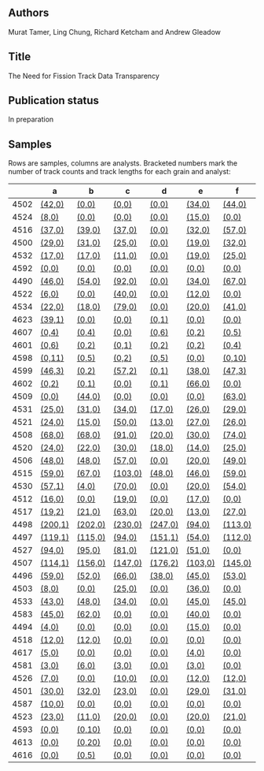 ## Authors

Murat Tamer, Ling Chung, Richard Ketcham and Andrew Gleadow

## Title 

The Need for Fission Track Data Transparency

## Publication status

In preparation

## Samples

Rows are samples, columns are analysts. Bracketed numbers mark the number of track counts and track lengths for each grain and analyst:

|  |  a | b | c | d | e | f | g | h | i | j | k | l | m | n |
|-----------------|----|---|---|---|---|---|---|---|---|---|---|---|---|---|
4502 | [(42,0)](https://isoplotr.es.ucl.ac.uk/geochron@home/ftc/grain/4502/analyst/a/) | [(0,0)](https://isoplotr.es.ucl.ac.uk/geochron@home/ftc/grain/4502/analyst/b/) | [(0,0)](https://isoplotr.es.ucl.ac.uk/geochron@home/ftc/grain/4502/analyst/c/) | [(0,0)](https://isoplotr.es.ucl.ac.uk/geochron@home/ftc/grain/4502/analyst/d/) | [(34,0)](https://isoplotr.es.ucl.ac.uk/geochron@home/ftc/grain/4502/analyst/e/) | [(44,0)](https://isoplotr.es.ucl.ac.uk/geochron@home/ftc/grain/4502/analyst/f/) | [(0,0)](https://isoplotr.es.ucl.ac.uk/geochron@home/ftc/grain/4502/analyst/g/) | [(0,0)](https://isoplotr.es.ucl.ac.uk/geochron@home/ftc/grain/4502/analyst/h/) | [(56,0)](https://isoplotr.es.ucl.ac.uk/geochron@home/ftc/grain/4502/analyst/i/) | [(0,0)](https://isoplotr.es.ucl.ac.uk/geochron@home/ftc/grain/4502/analyst/j/) | [(54,0)](https://isoplotr.es.ucl.ac.uk/geochron@home/ftc/grain/4502/analyst/k/) | [(0,0)](https://isoplotr.es.ucl.ac.uk/geochron@home/ftc/grain/4502/analyst/l/) | [(111,0)](https://isoplotr.es.ucl.ac.uk/geochron@home/ftc/grain/4502/analyst/m/) | [(42,0)](https://isoplotr.es.ucl.ac.uk/geochron@home/ftc/grain/4502/analyst/n/) | 
4524 | [(8,0)](https://isoplotr.es.ucl.ac.uk/geochron@home/ftc/grain/4524/analyst/a/) | [(0,0)](https://isoplotr.es.ucl.ac.uk/geochron@home/ftc/grain/4524/analyst/b/) | [(0,0)](https://isoplotr.es.ucl.ac.uk/geochron@home/ftc/grain/4524/analyst/c/) | [(0,0)](https://isoplotr.es.ucl.ac.uk/geochron@home/ftc/grain/4524/analyst/d/) | [(15,0)](https://isoplotr.es.ucl.ac.uk/geochron@home/ftc/grain/4524/analyst/e/) | [(0,0)](https://isoplotr.es.ucl.ac.uk/geochron@home/ftc/grain/4524/analyst/f/) | [(0,0)](https://isoplotr.es.ucl.ac.uk/geochron@home/ftc/grain/4524/analyst/g/) | [(0,0)](https://isoplotr.es.ucl.ac.uk/geochron@home/ftc/grain/4524/analyst/h/) | [(13,0)](https://isoplotr.es.ucl.ac.uk/geochron@home/ftc/grain/4524/analyst/i/) | [(8,0)](https://isoplotr.es.ucl.ac.uk/geochron@home/ftc/grain/4524/analyst/j/) | [(2,0)](https://isoplotr.es.ucl.ac.uk/geochron@home/ftc/grain/4524/analyst/k/) | [(0,0)](https://isoplotr.es.ucl.ac.uk/geochron@home/ftc/grain/4524/analyst/l/) | [(0,0)](https://isoplotr.es.ucl.ac.uk/geochron@home/ftc/grain/4524/analyst/m/) | [(3,0)](https://isoplotr.es.ucl.ac.uk/geochron@home/ftc/grain/4524/analyst/n/) | 
4516 | [(37,0)](https://isoplotr.es.ucl.ac.uk/geochron@home/ftc/grain/4516/analyst/a/) | [(39,0)](https://isoplotr.es.ucl.ac.uk/geochron@home/ftc/grain/4516/analyst/b/) | [(37,0)](https://isoplotr.es.ucl.ac.uk/geochron@home/ftc/grain/4516/analyst/c/) | [(0,0)](https://isoplotr.es.ucl.ac.uk/geochron@home/ftc/grain/4516/analyst/d/) | [(32,0)](https://isoplotr.es.ucl.ac.uk/geochron@home/ftc/grain/4516/analyst/e/) | [(57,0)](https://isoplotr.es.ucl.ac.uk/geochron@home/ftc/grain/4516/analyst/f/) | [(82,0)](https://isoplotr.es.ucl.ac.uk/geochron@home/ftc/grain/4516/analyst/g/) | [(78,0)](https://isoplotr.es.ucl.ac.uk/geochron@home/ftc/grain/4516/analyst/h/) | [(52,0)](https://isoplotr.es.ucl.ac.uk/geochron@home/ftc/grain/4516/analyst/i/) | [(24,0)](https://isoplotr.es.ucl.ac.uk/geochron@home/ftc/grain/4516/analyst/j/) | [(55,0)](https://isoplotr.es.ucl.ac.uk/geochron@home/ftc/grain/4516/analyst/k/) | [(64,0)](https://isoplotr.es.ucl.ac.uk/geochron@home/ftc/grain/4516/analyst/l/) | [(29,0)](https://isoplotr.es.ucl.ac.uk/geochron@home/ftc/grain/4516/analyst/m/) | [(54,0)](https://isoplotr.es.ucl.ac.uk/geochron@home/ftc/grain/4516/analyst/n/) | 
4500 | [(29,0)](https://isoplotr.es.ucl.ac.uk/geochron@home/ftc/grain/4500/analyst/a/) | [(31,0)](https://isoplotr.es.ucl.ac.uk/geochron@home/ftc/grain/4500/analyst/b/) | [(25,0)](https://isoplotr.es.ucl.ac.uk/geochron@home/ftc/grain/4500/analyst/c/) | [(0,0)](https://isoplotr.es.ucl.ac.uk/geochron@home/ftc/grain/4500/analyst/d/) | [(19,0)](https://isoplotr.es.ucl.ac.uk/geochron@home/ftc/grain/4500/analyst/e/) | [(32,0)](https://isoplotr.es.ucl.ac.uk/geochron@home/ftc/grain/4500/analyst/f/) | [(65,0)](https://isoplotr.es.ucl.ac.uk/geochron@home/ftc/grain/4500/analyst/g/) | [(20,0)](https://isoplotr.es.ucl.ac.uk/geochron@home/ftc/grain/4500/analyst/h/) | [(35,0)](https://isoplotr.es.ucl.ac.uk/geochron@home/ftc/grain/4500/analyst/i/) | [(19,0)](https://isoplotr.es.ucl.ac.uk/geochron@home/ftc/grain/4500/analyst/j/) | [(44,0)](https://isoplotr.es.ucl.ac.uk/geochron@home/ftc/grain/4500/analyst/k/) | [(37,0)](https://isoplotr.es.ucl.ac.uk/geochron@home/ftc/grain/4500/analyst/l/) | [(61,0)](https://isoplotr.es.ucl.ac.uk/geochron@home/ftc/grain/4500/analyst/m/) | [(34,0)](https://isoplotr.es.ucl.ac.uk/geochron@home/ftc/grain/4500/analyst/n/) | 
4532 | [(17,0)](https://isoplotr.es.ucl.ac.uk/geochron@home/ftc/grain/4532/analyst/a/) | [(17,0)](https://isoplotr.es.ucl.ac.uk/geochron@home/ftc/grain/4532/analyst/b/) | [(11,0)](https://isoplotr.es.ucl.ac.uk/geochron@home/ftc/grain/4532/analyst/c/) | [(0,0)](https://isoplotr.es.ucl.ac.uk/geochron@home/ftc/grain/4532/analyst/d/) | [(19,0)](https://isoplotr.es.ucl.ac.uk/geochron@home/ftc/grain/4532/analyst/e/) | [(25,0)](https://isoplotr.es.ucl.ac.uk/geochron@home/ftc/grain/4532/analyst/f/) | [(74,0)](https://isoplotr.es.ucl.ac.uk/geochron@home/ftc/grain/4532/analyst/g/) | [(71,0)](https://isoplotr.es.ucl.ac.uk/geochron@home/ftc/grain/4532/analyst/h/) | [(23,0)](https://isoplotr.es.ucl.ac.uk/geochron@home/ftc/grain/4532/analyst/i/) | [(18,0)](https://isoplotr.es.ucl.ac.uk/geochron@home/ftc/grain/4532/analyst/j/) | [(15,0)](https://isoplotr.es.ucl.ac.uk/geochron@home/ftc/grain/4532/analyst/k/) | [(21,0)](https://isoplotr.es.ucl.ac.uk/geochron@home/ftc/grain/4532/analyst/l/) | [(0,0)](https://isoplotr.es.ucl.ac.uk/geochron@home/ftc/grain/4532/analyst/m/) | [(26,0)](https://isoplotr.es.ucl.ac.uk/geochron@home/ftc/grain/4532/analyst/n/) | 
4592 | [(0,0)](https://isoplotr.es.ucl.ac.uk/geochron@home/ftc/grain/4592/analyst/a/) | [(0,0)](https://isoplotr.es.ucl.ac.uk/geochron@home/ftc/grain/4592/analyst/b/) | [(0,0)](https://isoplotr.es.ucl.ac.uk/geochron@home/ftc/grain/4592/analyst/c/) | [(0,0)](https://isoplotr.es.ucl.ac.uk/geochron@home/ftc/grain/4592/analyst/d/) | [(0,0)](https://isoplotr.es.ucl.ac.uk/geochron@home/ftc/grain/4592/analyst/e/) | [(0,0)](https://isoplotr.es.ucl.ac.uk/geochron@home/ftc/grain/4592/analyst/f/) | [(0,0)](https://isoplotr.es.ucl.ac.uk/geochron@home/ftc/grain/4592/analyst/g/) | [(0,0)](https://isoplotr.es.ucl.ac.uk/geochron@home/ftc/grain/4592/analyst/h/) | [(38,0)](https://isoplotr.es.ucl.ac.uk/geochron@home/ftc/grain/4592/analyst/i/) | [(0,0)](https://isoplotr.es.ucl.ac.uk/geochron@home/ftc/grain/4592/analyst/j/) | [(63,0)](https://isoplotr.es.ucl.ac.uk/geochron@home/ftc/grain/4592/analyst/k/) | [(0,0)](https://isoplotr.es.ucl.ac.uk/geochron@home/ftc/grain/4592/analyst/l/) | [(0,0)](https://isoplotr.es.ucl.ac.uk/geochron@home/ftc/grain/4592/analyst/m/) | [(0,0)](https://isoplotr.es.ucl.ac.uk/geochron@home/ftc/grain/4592/analyst/n/) | 
4490 | [(46,0)](https://isoplotr.es.ucl.ac.uk/geochron@home/ftc/grain/4490/analyst/a/) | [(54,0)](https://isoplotr.es.ucl.ac.uk/geochron@home/ftc/grain/4490/analyst/b/) | [(92,0)](https://isoplotr.es.ucl.ac.uk/geochron@home/ftc/grain/4490/analyst/c/) | [(0,0)](https://isoplotr.es.ucl.ac.uk/geochron@home/ftc/grain/4490/analyst/d/) | [(34,0)](https://isoplotr.es.ucl.ac.uk/geochron@home/ftc/grain/4490/analyst/e/) | [(67,0)](https://isoplotr.es.ucl.ac.uk/geochron@home/ftc/grain/4490/analyst/f/) | [(96,0)](https://isoplotr.es.ucl.ac.uk/geochron@home/ftc/grain/4490/analyst/g/) | [(80,0)](https://isoplotr.es.ucl.ac.uk/geochron@home/ftc/grain/4490/analyst/h/) | [(69,0)](https://isoplotr.es.ucl.ac.uk/geochron@home/ftc/grain/4490/analyst/i/) | [(32,0)](https://isoplotr.es.ucl.ac.uk/geochron@home/ftc/grain/4490/analyst/j/) | [(72,0)](https://isoplotr.es.ucl.ac.uk/geochron@home/ftc/grain/4490/analyst/k/) | [(20,0)](https://isoplotr.es.ucl.ac.uk/geochron@home/ftc/grain/4490/analyst/l/) | [(97,0)](https://isoplotr.es.ucl.ac.uk/geochron@home/ftc/grain/4490/analyst/m/) | [(60,0)](https://isoplotr.es.ucl.ac.uk/geochron@home/ftc/grain/4490/analyst/n/) | 
4522 | [(6,0)](https://isoplotr.es.ucl.ac.uk/geochron@home/ftc/grain/4522/analyst/a/) | [(0,0)](https://isoplotr.es.ucl.ac.uk/geochron@home/ftc/grain/4522/analyst/b/) | [(40,0)](https://isoplotr.es.ucl.ac.uk/geochron@home/ftc/grain/4522/analyst/c/) | [(0,0)](https://isoplotr.es.ucl.ac.uk/geochron@home/ftc/grain/4522/analyst/d/) | [(12,0)](https://isoplotr.es.ucl.ac.uk/geochron@home/ftc/grain/4522/analyst/e/) | [(0,0)](https://isoplotr.es.ucl.ac.uk/geochron@home/ftc/grain/4522/analyst/f/) | [(0,0)](https://isoplotr.es.ucl.ac.uk/geochron@home/ftc/grain/4522/analyst/g/) | [(0,0)](https://isoplotr.es.ucl.ac.uk/geochron@home/ftc/grain/4522/analyst/h/) | [(19,0)](https://isoplotr.es.ucl.ac.uk/geochron@home/ftc/grain/4522/analyst/i/) | [(0,0)](https://isoplotr.es.ucl.ac.uk/geochron@home/ftc/grain/4522/analyst/j/) | [(6,0)](https://isoplotr.es.ucl.ac.uk/geochron@home/ftc/grain/4522/analyst/k/) | [(16,0)](https://isoplotr.es.ucl.ac.uk/geochron@home/ftc/grain/4522/analyst/l/) | [(0,0)](https://isoplotr.es.ucl.ac.uk/geochron@home/ftc/grain/4522/analyst/m/) | [(16,0)](https://isoplotr.es.ucl.ac.uk/geochron@home/ftc/grain/4522/analyst/n/) | 
4534 | [(22,0)](https://isoplotr.es.ucl.ac.uk/geochron@home/ftc/grain/4534/analyst/a/) | [(18,0)](https://isoplotr.es.ucl.ac.uk/geochron@home/ftc/grain/4534/analyst/b/) | [(79,0)](https://isoplotr.es.ucl.ac.uk/geochron@home/ftc/grain/4534/analyst/c/) | [(0,0)](https://isoplotr.es.ucl.ac.uk/geochron@home/ftc/grain/4534/analyst/d/) | [(20,0)](https://isoplotr.es.ucl.ac.uk/geochron@home/ftc/grain/4534/analyst/e/) | [(41,0)](https://isoplotr.es.ucl.ac.uk/geochron@home/ftc/grain/4534/analyst/f/) | [(101,0)](https://isoplotr.es.ucl.ac.uk/geochron@home/ftc/grain/4534/analyst/g/) | [(57,0)](https://isoplotr.es.ucl.ac.uk/geochron@home/ftc/grain/4534/analyst/h/) | [(43,0)](https://isoplotr.es.ucl.ac.uk/geochron@home/ftc/grain/4534/analyst/i/) | [(26,0)](https://isoplotr.es.ucl.ac.uk/geochron@home/ftc/grain/4534/analyst/j/) | [(42,0)](https://isoplotr.es.ucl.ac.uk/geochron@home/ftc/grain/4534/analyst/k/) | [(41,0)](https://isoplotr.es.ucl.ac.uk/geochron@home/ftc/grain/4534/analyst/l/) | [(175,0)](https://isoplotr.es.ucl.ac.uk/geochron@home/ftc/grain/4534/analyst/m/) | [(34,0)](https://isoplotr.es.ucl.ac.uk/geochron@home/ftc/grain/4534/analyst/n/) | 
4623 | [(39,1)](https://isoplotr.es.ucl.ac.uk/geochron@home/ftc/grain/4623/analyst/a/) | [(0,0)](https://isoplotr.es.ucl.ac.uk/geochron@home/ftc/grain/4623/analyst/b/) | [(0,0)](https://isoplotr.es.ucl.ac.uk/geochron@home/ftc/grain/4623/analyst/c/) | [(0,1)](https://isoplotr.es.ucl.ac.uk/geochron@home/ftc/grain/4623/analyst/d/) | [(0,0)](https://isoplotr.es.ucl.ac.uk/geochron@home/ftc/grain/4623/analyst/e/) | [(0,0)](https://isoplotr.es.ucl.ac.uk/geochron@home/ftc/grain/4623/analyst/f/) | [(0,0)](https://isoplotr.es.ucl.ac.uk/geochron@home/ftc/grain/4623/analyst/g/) | [(0,0)](https://isoplotr.es.ucl.ac.uk/geochron@home/ftc/grain/4623/analyst/h/) | [(51,0)](https://isoplotr.es.ucl.ac.uk/geochron@home/ftc/grain/4623/analyst/i/) | [(0,0)](https://isoplotr.es.ucl.ac.uk/geochron@home/ftc/grain/4623/analyst/j/) | [(37,0)](https://isoplotr.es.ucl.ac.uk/geochron@home/ftc/grain/4623/analyst/k/) | [(0,0)](https://isoplotr.es.ucl.ac.uk/geochron@home/ftc/grain/4623/analyst/l/) | [(0,0)](https://isoplotr.es.ucl.ac.uk/geochron@home/ftc/grain/4623/analyst/m/) | [(0,0)](https://isoplotr.es.ucl.ac.uk/geochron@home/ftc/grain/4623/analyst/n/) | 
4607 | [(0,4)](https://isoplotr.es.ucl.ac.uk/geochron@home/ftc/grain/4607/analyst/a/) | [(0,4)](https://isoplotr.es.ucl.ac.uk/geochron@home/ftc/grain/4607/analyst/b/) | [(0,0)](https://isoplotr.es.ucl.ac.uk/geochron@home/ftc/grain/4607/analyst/c/) | [(0,6)](https://isoplotr.es.ucl.ac.uk/geochron@home/ftc/grain/4607/analyst/d/) | [(0,2)](https://isoplotr.es.ucl.ac.uk/geochron@home/ftc/grain/4607/analyst/e/) | [(0,5)](https://isoplotr.es.ucl.ac.uk/geochron@home/ftc/grain/4607/analyst/f/) | [(126,5)](https://isoplotr.es.ucl.ac.uk/geochron@home/ftc/grain/4607/analyst/g/) | [(486,7)](https://isoplotr.es.ucl.ac.uk/geochron@home/ftc/grain/4607/analyst/h/) | [(0,6)](https://isoplotr.es.ucl.ac.uk/geochron@home/ftc/grain/4607/analyst/i/) | [(0,3)](https://isoplotr.es.ucl.ac.uk/geochron@home/ftc/grain/4607/analyst/j/) | [(0,23)](https://isoplotr.es.ucl.ac.uk/geochron@home/ftc/grain/4607/analyst/k/) | [(0,4)](https://isoplotr.es.ucl.ac.uk/geochron@home/ftc/grain/4607/analyst/l/) | [(0,1)](https://isoplotr.es.ucl.ac.uk/geochron@home/ftc/grain/4607/analyst/m/) | [(0,10)](https://isoplotr.es.ucl.ac.uk/geochron@home/ftc/grain/4607/analyst/n/) | 
4601 | [(0,6)](https://isoplotr.es.ucl.ac.uk/geochron@home/ftc/grain/4601/analyst/a/) | [(0,2)](https://isoplotr.es.ucl.ac.uk/geochron@home/ftc/grain/4601/analyst/b/) | [(0,1)](https://isoplotr.es.ucl.ac.uk/geochron@home/ftc/grain/4601/analyst/c/) | [(0,2)](https://isoplotr.es.ucl.ac.uk/geochron@home/ftc/grain/4601/analyst/d/) | [(0,2)](https://isoplotr.es.ucl.ac.uk/geochron@home/ftc/grain/4601/analyst/e/) | [(0,4)](https://isoplotr.es.ucl.ac.uk/geochron@home/ftc/grain/4601/analyst/f/) | [(188,3)](https://isoplotr.es.ucl.ac.uk/geochron@home/ftc/grain/4601/analyst/g/) | [(890,3)](https://isoplotr.es.ucl.ac.uk/geochron@home/ftc/grain/4601/analyst/h/) | [(0,2)](https://isoplotr.es.ucl.ac.uk/geochron@home/ftc/grain/4601/analyst/i/) | [(0,1)](https://isoplotr.es.ucl.ac.uk/geochron@home/ftc/grain/4601/analyst/j/) | [(0,15)](https://isoplotr.es.ucl.ac.uk/geochron@home/ftc/grain/4601/analyst/k/) | [(0,4)](https://isoplotr.es.ucl.ac.uk/geochron@home/ftc/grain/4601/analyst/l/) | [(0,1)](https://isoplotr.es.ucl.ac.uk/geochron@home/ftc/grain/4601/analyst/m/) | [(0,6)](https://isoplotr.es.ucl.ac.uk/geochron@home/ftc/grain/4601/analyst/n/) | 
4598 | [(0,11)](https://isoplotr.es.ucl.ac.uk/geochron@home/ftc/grain/4598/analyst/a/) | [(0,5)](https://isoplotr.es.ucl.ac.uk/geochron@home/ftc/grain/4598/analyst/b/) | [(0,2)](https://isoplotr.es.ucl.ac.uk/geochron@home/ftc/grain/4598/analyst/c/) | [(0,5)](https://isoplotr.es.ucl.ac.uk/geochron@home/ftc/grain/4598/analyst/d/) | [(0,0)](https://isoplotr.es.ucl.ac.uk/geochron@home/ftc/grain/4598/analyst/e/) | [(0,10)](https://isoplotr.es.ucl.ac.uk/geochron@home/ftc/grain/4598/analyst/f/) | [(179,4)](https://isoplotr.es.ucl.ac.uk/geochron@home/ftc/grain/4598/analyst/g/) | [(339,4)](https://isoplotr.es.ucl.ac.uk/geochron@home/ftc/grain/4598/analyst/h/) | [(0,3)](https://isoplotr.es.ucl.ac.uk/geochron@home/ftc/grain/4598/analyst/i/) | [(0,2)](https://isoplotr.es.ucl.ac.uk/geochron@home/ftc/grain/4598/analyst/j/) | [(0,21)](https://isoplotr.es.ucl.ac.uk/geochron@home/ftc/grain/4598/analyst/k/) | [(0,5)](https://isoplotr.es.ucl.ac.uk/geochron@home/ftc/grain/4598/analyst/l/) | [(0,3)](https://isoplotr.es.ucl.ac.uk/geochron@home/ftc/grain/4598/analyst/m/) | [(0,8)](https://isoplotr.es.ucl.ac.uk/geochron@home/ftc/grain/4598/analyst/n/) | 
4599 | [(46,3)](https://isoplotr.es.ucl.ac.uk/geochron@home/ftc/grain/4599/analyst/a/) | [(0,2)](https://isoplotr.es.ucl.ac.uk/geochron@home/ftc/grain/4599/analyst/b/) | [(57,2)](https://isoplotr.es.ucl.ac.uk/geochron@home/ftc/grain/4599/analyst/c/) | [(0,1)](https://isoplotr.es.ucl.ac.uk/geochron@home/ftc/grain/4599/analyst/d/) | [(38,0)](https://isoplotr.es.ucl.ac.uk/geochron@home/ftc/grain/4599/analyst/e/) | [(47,3)](https://isoplotr.es.ucl.ac.uk/geochron@home/ftc/grain/4599/analyst/f/) | [(60,2)](https://isoplotr.es.ucl.ac.uk/geochron@home/ftc/grain/4599/analyst/g/) | [(53,2)](https://isoplotr.es.ucl.ac.uk/geochron@home/ftc/grain/4599/analyst/h/) | [(57,2)](https://isoplotr.es.ucl.ac.uk/geochron@home/ftc/grain/4599/analyst/i/) | [(0,3)](https://isoplotr.es.ucl.ac.uk/geochron@home/ftc/grain/4599/analyst/j/) | [(46,0)](https://isoplotr.es.ucl.ac.uk/geochron@home/ftc/grain/4599/analyst/k/) | [(0,4)](https://isoplotr.es.ucl.ac.uk/geochron@home/ftc/grain/4599/analyst/l/) | [(0,1)](https://isoplotr.es.ucl.ac.uk/geochron@home/ftc/grain/4599/analyst/m/) | [(0,3)](https://isoplotr.es.ucl.ac.uk/geochron@home/ftc/grain/4599/analyst/n/) | 
4602 | [(0,2)](https://isoplotr.es.ucl.ac.uk/geochron@home/ftc/grain/4602/analyst/a/) | [(0,1)](https://isoplotr.es.ucl.ac.uk/geochron@home/ftc/grain/4602/analyst/b/) | [(0,0)](https://isoplotr.es.ucl.ac.uk/geochron@home/ftc/grain/4602/analyst/c/) | [(0,1)](https://isoplotr.es.ucl.ac.uk/geochron@home/ftc/grain/4602/analyst/d/) | [(66,0)](https://isoplotr.es.ucl.ac.uk/geochron@home/ftc/grain/4602/analyst/e/) | [(0,0)](https://isoplotr.es.ucl.ac.uk/geochron@home/ftc/grain/4602/analyst/f/) | [(156,1)](https://isoplotr.es.ucl.ac.uk/geochron@home/ftc/grain/4602/analyst/g/) | [(190,0)](https://isoplotr.es.ucl.ac.uk/geochron@home/ftc/grain/4602/analyst/h/) | [(152,0)](https://isoplotr.es.ucl.ac.uk/geochron@home/ftc/grain/4602/analyst/i/) | [(0,0)](https://isoplotr.es.ucl.ac.uk/geochron@home/ftc/grain/4602/analyst/j/) | [(0,6)](https://isoplotr.es.ucl.ac.uk/geochron@home/ftc/grain/4602/analyst/k/) | [(0,1)](https://isoplotr.es.ucl.ac.uk/geochron@home/ftc/grain/4602/analyst/l/) | [(0,0)](https://isoplotr.es.ucl.ac.uk/geochron@home/ftc/grain/4602/analyst/m/) | [(0,4)](https://isoplotr.es.ucl.ac.uk/geochron@home/ftc/grain/4602/analyst/n/) | 
4509 | [(0,0)](https://isoplotr.es.ucl.ac.uk/geochron@home/ftc/grain/4509/analyst/a/) | [(44,0)](https://isoplotr.es.ucl.ac.uk/geochron@home/ftc/grain/4509/analyst/b/) | [(0,0)](https://isoplotr.es.ucl.ac.uk/geochron@home/ftc/grain/4509/analyst/c/) | [(0,0)](https://isoplotr.es.ucl.ac.uk/geochron@home/ftc/grain/4509/analyst/d/) | [(0,0)](https://isoplotr.es.ucl.ac.uk/geochron@home/ftc/grain/4509/analyst/e/) | [(63,0)](https://isoplotr.es.ucl.ac.uk/geochron@home/ftc/grain/4509/analyst/f/) | [(0,0)](https://isoplotr.es.ucl.ac.uk/geochron@home/ftc/grain/4509/analyst/g/) | [(0,0)](https://isoplotr.es.ucl.ac.uk/geochron@home/ftc/grain/4509/analyst/h/) | [(84,0)](https://isoplotr.es.ucl.ac.uk/geochron@home/ftc/grain/4509/analyst/i/) | [(0,0)](https://isoplotr.es.ucl.ac.uk/geochron@home/ftc/grain/4509/analyst/j/) | [(62,0)](https://isoplotr.es.ucl.ac.uk/geochron@home/ftc/grain/4509/analyst/k/) | [(21,0)](https://isoplotr.es.ucl.ac.uk/geochron@home/ftc/grain/4509/analyst/l/) | [(0,0)](https://isoplotr.es.ucl.ac.uk/geochron@home/ftc/grain/4509/analyst/m/) | [(58,0)](https://isoplotr.es.ucl.ac.uk/geochron@home/ftc/grain/4509/analyst/n/) | 
4531 | [(25,0)](https://isoplotr.es.ucl.ac.uk/geochron@home/ftc/grain/4531/analyst/a/) | [(31,0)](https://isoplotr.es.ucl.ac.uk/geochron@home/ftc/grain/4531/analyst/b/) | [(34,0)](https://isoplotr.es.ucl.ac.uk/geochron@home/ftc/grain/4531/analyst/c/) | [(17,0)](https://isoplotr.es.ucl.ac.uk/geochron@home/ftc/grain/4531/analyst/d/) | [(26,0)](https://isoplotr.es.ucl.ac.uk/geochron@home/ftc/grain/4531/analyst/e/) | [(29,0)](https://isoplotr.es.ucl.ac.uk/geochron@home/ftc/grain/4531/analyst/f/) | [(74,0)](https://isoplotr.es.ucl.ac.uk/geochron@home/ftc/grain/4531/analyst/g/) | [(68,0)](https://isoplotr.es.ucl.ac.uk/geochron@home/ftc/grain/4531/analyst/h/) | [(36,0)](https://isoplotr.es.ucl.ac.uk/geochron@home/ftc/grain/4531/analyst/i/) | [(20,0)](https://isoplotr.es.ucl.ac.uk/geochron@home/ftc/grain/4531/analyst/j/) | [(44,0)](https://isoplotr.es.ucl.ac.uk/geochron@home/ftc/grain/4531/analyst/k/) | [(28,0)](https://isoplotr.es.ucl.ac.uk/geochron@home/ftc/grain/4531/analyst/l/) | [(66,0)](https://isoplotr.es.ucl.ac.uk/geochron@home/ftc/grain/4531/analyst/m/) | [(39,0)](https://isoplotr.es.ucl.ac.uk/geochron@home/ftc/grain/4531/analyst/n/) | 
4521 | [(24,0)](https://isoplotr.es.ucl.ac.uk/geochron@home/ftc/grain/4521/analyst/a/) | [(15,0)](https://isoplotr.es.ucl.ac.uk/geochron@home/ftc/grain/4521/analyst/b/) | [(50,0)](https://isoplotr.es.ucl.ac.uk/geochron@home/ftc/grain/4521/analyst/c/) | [(13,0)](https://isoplotr.es.ucl.ac.uk/geochron@home/ftc/grain/4521/analyst/d/) | [(27,0)](https://isoplotr.es.ucl.ac.uk/geochron@home/ftc/grain/4521/analyst/e/) | [(26,0)](https://isoplotr.es.ucl.ac.uk/geochron@home/ftc/grain/4521/analyst/f/) | [(51,0)](https://isoplotr.es.ucl.ac.uk/geochron@home/ftc/grain/4521/analyst/g/) | [(50,0)](https://isoplotr.es.ucl.ac.uk/geochron@home/ftc/grain/4521/analyst/h/) | [(27,0)](https://isoplotr.es.ucl.ac.uk/geochron@home/ftc/grain/4521/analyst/i/) | [(19,0)](https://isoplotr.es.ucl.ac.uk/geochron@home/ftc/grain/4521/analyst/j/) | [(30,0)](https://isoplotr.es.ucl.ac.uk/geochron@home/ftc/grain/4521/analyst/k/) | [(30,0)](https://isoplotr.es.ucl.ac.uk/geochron@home/ftc/grain/4521/analyst/l/) | [(66,0)](https://isoplotr.es.ucl.ac.uk/geochron@home/ftc/grain/4521/analyst/m/) | [(30,0)](https://isoplotr.es.ucl.ac.uk/geochron@home/ftc/grain/4521/analyst/n/) | 
4508 | [(68,0)](https://isoplotr.es.ucl.ac.uk/geochron@home/ftc/grain/4508/analyst/a/) | [(68,0)](https://isoplotr.es.ucl.ac.uk/geochron@home/ftc/grain/4508/analyst/b/) | [(91,0)](https://isoplotr.es.ucl.ac.uk/geochron@home/ftc/grain/4508/analyst/c/) | [(20,0)](https://isoplotr.es.ucl.ac.uk/geochron@home/ftc/grain/4508/analyst/d/) | [(30,0)](https://isoplotr.es.ucl.ac.uk/geochron@home/ftc/grain/4508/analyst/e/) | [(74,0)](https://isoplotr.es.ucl.ac.uk/geochron@home/ftc/grain/4508/analyst/f/) | [(99,0)](https://isoplotr.es.ucl.ac.uk/geochron@home/ftc/grain/4508/analyst/g/) | [(95,0)](https://isoplotr.es.ucl.ac.uk/geochron@home/ftc/grain/4508/analyst/h/) | [(75,0)](https://isoplotr.es.ucl.ac.uk/geochron@home/ftc/grain/4508/analyst/i/) | [(26,0)](https://isoplotr.es.ucl.ac.uk/geochron@home/ftc/grain/4508/analyst/j/) | [(64,0)](https://isoplotr.es.ucl.ac.uk/geochron@home/ftc/grain/4508/analyst/k/) | [(66,0)](https://isoplotr.es.ucl.ac.uk/geochron@home/ftc/grain/4508/analyst/l/) | [(120,0)](https://isoplotr.es.ucl.ac.uk/geochron@home/ftc/grain/4508/analyst/m/) | [(67,0)](https://isoplotr.es.ucl.ac.uk/geochron@home/ftc/grain/4508/analyst/n/) | 
4520 | [(24,0)](https://isoplotr.es.ucl.ac.uk/geochron@home/ftc/grain/4520/analyst/a/) | [(22,0)](https://isoplotr.es.ucl.ac.uk/geochron@home/ftc/grain/4520/analyst/b/) | [(30,0)](https://isoplotr.es.ucl.ac.uk/geochron@home/ftc/grain/4520/analyst/c/) | [(18,0)](https://isoplotr.es.ucl.ac.uk/geochron@home/ftc/grain/4520/analyst/d/) | [(14,0)](https://isoplotr.es.ucl.ac.uk/geochron@home/ftc/grain/4520/analyst/e/) | [(25,0)](https://isoplotr.es.ucl.ac.uk/geochron@home/ftc/grain/4520/analyst/f/) | [(45,0)](https://isoplotr.es.ucl.ac.uk/geochron@home/ftc/grain/4520/analyst/g/) | [(47,0)](https://isoplotr.es.ucl.ac.uk/geochron@home/ftc/grain/4520/analyst/h/) | [(29,0)](https://isoplotr.es.ucl.ac.uk/geochron@home/ftc/grain/4520/analyst/i/) | [(10,0)](https://isoplotr.es.ucl.ac.uk/geochron@home/ftc/grain/4520/analyst/j/) | [(26,0)](https://isoplotr.es.ucl.ac.uk/geochron@home/ftc/grain/4520/analyst/k/) | [(22,0)](https://isoplotr.es.ucl.ac.uk/geochron@home/ftc/grain/4520/analyst/l/) | [(54,0)](https://isoplotr.es.ucl.ac.uk/geochron@home/ftc/grain/4520/analyst/m/) | [(24,0)](https://isoplotr.es.ucl.ac.uk/geochron@home/ftc/grain/4520/analyst/n/) | 
4506 | [(48,0)](https://isoplotr.es.ucl.ac.uk/geochron@home/ftc/grain/4506/analyst/a/) | [(48,0)](https://isoplotr.es.ucl.ac.uk/geochron@home/ftc/grain/4506/analyst/b/) | [(57,0)](https://isoplotr.es.ucl.ac.uk/geochron@home/ftc/grain/4506/analyst/c/) | [(0,0)](https://isoplotr.es.ucl.ac.uk/geochron@home/ftc/grain/4506/analyst/d/) | [(20,0)](https://isoplotr.es.ucl.ac.uk/geochron@home/ftc/grain/4506/analyst/e/) | [(49,0)](https://isoplotr.es.ucl.ac.uk/geochron@home/ftc/grain/4506/analyst/f/) | [(70,0)](https://isoplotr.es.ucl.ac.uk/geochron@home/ftc/grain/4506/analyst/g/) | [(67,0)](https://isoplotr.es.ucl.ac.uk/geochron@home/ftc/grain/4506/analyst/h/) | [(53,0)](https://isoplotr.es.ucl.ac.uk/geochron@home/ftc/grain/4506/analyst/i/) | [(27,0)](https://isoplotr.es.ucl.ac.uk/geochron@home/ftc/grain/4506/analyst/j/) | [(50,0)](https://isoplotr.es.ucl.ac.uk/geochron@home/ftc/grain/4506/analyst/k/) | [(42,0)](https://isoplotr.es.ucl.ac.uk/geochron@home/ftc/grain/4506/analyst/l/) | [(61,0)](https://isoplotr.es.ucl.ac.uk/geochron@home/ftc/grain/4506/analyst/m/) | [(46,0)](https://isoplotr.es.ucl.ac.uk/geochron@home/ftc/grain/4506/analyst/n/) | 
4515 | [(59,0)](https://isoplotr.es.ucl.ac.uk/geochron@home/ftc/grain/4515/analyst/a/) | [(67,0)](https://isoplotr.es.ucl.ac.uk/geochron@home/ftc/grain/4515/analyst/b/) | [(103,0)](https://isoplotr.es.ucl.ac.uk/geochron@home/ftc/grain/4515/analyst/c/) | [(48,0)](https://isoplotr.es.ucl.ac.uk/geochron@home/ftc/grain/4515/analyst/d/) | [(46,0)](https://isoplotr.es.ucl.ac.uk/geochron@home/ftc/grain/4515/analyst/e/) | [(59,0)](https://isoplotr.es.ucl.ac.uk/geochron@home/ftc/grain/4515/analyst/f/) | [(119,0)](https://isoplotr.es.ucl.ac.uk/geochron@home/ftc/grain/4515/analyst/g/) | [(111,0)](https://isoplotr.es.ucl.ac.uk/geochron@home/ftc/grain/4515/analyst/h/) | [(68,0)](https://isoplotr.es.ucl.ac.uk/geochron@home/ftc/grain/4515/analyst/i/) | [(34,0)](https://isoplotr.es.ucl.ac.uk/geochron@home/ftc/grain/4515/analyst/j/) | [(58,0)](https://isoplotr.es.ucl.ac.uk/geochron@home/ftc/grain/4515/analyst/k/) | [(61,0)](https://isoplotr.es.ucl.ac.uk/geochron@home/ftc/grain/4515/analyst/l/) | [(123,0)](https://isoplotr.es.ucl.ac.uk/geochron@home/ftc/grain/4515/analyst/m/) | [(41,0)](https://isoplotr.es.ucl.ac.uk/geochron@home/ftc/grain/4515/analyst/n/) | 
4530 | [(57,1)](https://isoplotr.es.ucl.ac.uk/geochron@home/ftc/grain/4530/analyst/a/) | [(4,0)](https://isoplotr.es.ucl.ac.uk/geochron@home/ftc/grain/4530/analyst/b/) | [(70,0)](https://isoplotr.es.ucl.ac.uk/geochron@home/ftc/grain/4530/analyst/c/) | [(0,0)](https://isoplotr.es.ucl.ac.uk/geochron@home/ftc/grain/4530/analyst/d/) | [(20,0)](https://isoplotr.es.ucl.ac.uk/geochron@home/ftc/grain/4530/analyst/e/) | [(54,0)](https://isoplotr.es.ucl.ac.uk/geochron@home/ftc/grain/4530/analyst/f/) | [(0,0)](https://isoplotr.es.ucl.ac.uk/geochron@home/ftc/grain/4530/analyst/g/) | [(0,0)](https://isoplotr.es.ucl.ac.uk/geochron@home/ftc/grain/4530/analyst/h/) | [(59,0)](https://isoplotr.es.ucl.ac.uk/geochron@home/ftc/grain/4530/analyst/i/) | [(17,0)](https://isoplotr.es.ucl.ac.uk/geochron@home/ftc/grain/4530/analyst/j/) | [(52,0)](https://isoplotr.es.ucl.ac.uk/geochron@home/ftc/grain/4530/analyst/k/) | [(0,0)](https://isoplotr.es.ucl.ac.uk/geochron@home/ftc/grain/4530/analyst/l/) | [(105,0)](https://isoplotr.es.ucl.ac.uk/geochron@home/ftc/grain/4530/analyst/m/) | [(48,0)](https://isoplotr.es.ucl.ac.uk/geochron@home/ftc/grain/4530/analyst/n/) | 
4512 | [(16,0)](https://isoplotr.es.ucl.ac.uk/geochron@home/ftc/grain/4512/analyst/a/) | [(0,0)](https://isoplotr.es.ucl.ac.uk/geochron@home/ftc/grain/4512/analyst/b/) | [(19,0)](https://isoplotr.es.ucl.ac.uk/geochron@home/ftc/grain/4512/analyst/c/) | [(0,0)](https://isoplotr.es.ucl.ac.uk/geochron@home/ftc/grain/4512/analyst/d/) | [(17,0)](https://isoplotr.es.ucl.ac.uk/geochron@home/ftc/grain/4512/analyst/e/) | [(0,0)](https://isoplotr.es.ucl.ac.uk/geochron@home/ftc/grain/4512/analyst/f/) | [(0,0)](https://isoplotr.es.ucl.ac.uk/geochron@home/ftc/grain/4512/analyst/g/) | [(0,0)](https://isoplotr.es.ucl.ac.uk/geochron@home/ftc/grain/4512/analyst/h/) | [(24,0)](https://isoplotr.es.ucl.ac.uk/geochron@home/ftc/grain/4512/analyst/i/) | [(16,0)](https://isoplotr.es.ucl.ac.uk/geochron@home/ftc/grain/4512/analyst/j/) | [(16,0)](https://isoplotr.es.ucl.ac.uk/geochron@home/ftc/grain/4512/analyst/k/) | [(0,0)](https://isoplotr.es.ucl.ac.uk/geochron@home/ftc/grain/4512/analyst/l/) | [(295,0)](https://isoplotr.es.ucl.ac.uk/geochron@home/ftc/grain/4512/analyst/m/) | [(20,0)](https://isoplotr.es.ucl.ac.uk/geochron@home/ftc/grain/4512/analyst/n/) | 
4517 | [(19,2)](https://isoplotr.es.ucl.ac.uk/geochron@home/ftc/grain/4517/analyst/a/) | [(21,0)](https://isoplotr.es.ucl.ac.uk/geochron@home/ftc/grain/4517/analyst/b/) | [(63,0)](https://isoplotr.es.ucl.ac.uk/geochron@home/ftc/grain/4517/analyst/c/) | [(20,0)](https://isoplotr.es.ucl.ac.uk/geochron@home/ftc/grain/4517/analyst/d/) | [(13,0)](https://isoplotr.es.ucl.ac.uk/geochron@home/ftc/grain/4517/analyst/e/) | [(27,0)](https://isoplotr.es.ucl.ac.uk/geochron@home/ftc/grain/4517/analyst/f/) | [(89,0)](https://isoplotr.es.ucl.ac.uk/geochron@home/ftc/grain/4517/analyst/g/) | [(76,1)](https://isoplotr.es.ucl.ac.uk/geochron@home/ftc/grain/4517/analyst/h/) | [(36,1)](https://isoplotr.es.ucl.ac.uk/geochron@home/ftc/grain/4517/analyst/i/) | [(13,0)](https://isoplotr.es.ucl.ac.uk/geochron@home/ftc/grain/4517/analyst/j/) | [(35,0)](https://isoplotr.es.ucl.ac.uk/geochron@home/ftc/grain/4517/analyst/k/) | [(15,0)](https://isoplotr.es.ucl.ac.uk/geochron@home/ftc/grain/4517/analyst/l/) | [(110,0)](https://isoplotr.es.ucl.ac.uk/geochron@home/ftc/grain/4517/analyst/m/) | [(31,0)](https://isoplotr.es.ucl.ac.uk/geochron@home/ftc/grain/4517/analyst/n/) | 
4498 | [(200,1)](https://isoplotr.es.ucl.ac.uk/geochron@home/ftc/grain/4498/analyst/a/) | [(202,0)](https://isoplotr.es.ucl.ac.uk/geochron@home/ftc/grain/4498/analyst/b/) | [(230,0)](https://isoplotr.es.ucl.ac.uk/geochron@home/ftc/grain/4498/analyst/c/) | [(247,0)](https://isoplotr.es.ucl.ac.uk/geochron@home/ftc/grain/4498/analyst/d/) | [(94,0)](https://isoplotr.es.ucl.ac.uk/geochron@home/ftc/grain/4498/analyst/e/) | [(113,0)](https://isoplotr.es.ucl.ac.uk/geochron@home/ftc/grain/4498/analyst/f/) | [(161,0)](https://isoplotr.es.ucl.ac.uk/geochron@home/ftc/grain/4498/analyst/g/) | [(160,0)](https://isoplotr.es.ucl.ac.uk/geochron@home/ftc/grain/4498/analyst/h/) | [(158,0)](https://isoplotr.es.ucl.ac.uk/geochron@home/ftc/grain/4498/analyst/i/) | [(68,0)](https://isoplotr.es.ucl.ac.uk/geochron@home/ftc/grain/4498/analyst/j/) | [(163,0)](https://isoplotr.es.ucl.ac.uk/geochron@home/ftc/grain/4498/analyst/k/) | [(171,0)](https://isoplotr.es.ucl.ac.uk/geochron@home/ftc/grain/4498/analyst/l/) | [(234,0)](https://isoplotr.es.ucl.ac.uk/geochron@home/ftc/grain/4498/analyst/m/) | [(163,0)](https://isoplotr.es.ucl.ac.uk/geochron@home/ftc/grain/4498/analyst/n/) | 
4497 | [(119,1)](https://isoplotr.es.ucl.ac.uk/geochron@home/ftc/grain/4497/analyst/a/) | [(115,0)](https://isoplotr.es.ucl.ac.uk/geochron@home/ftc/grain/4497/analyst/b/) | [(94,0)](https://isoplotr.es.ucl.ac.uk/geochron@home/ftc/grain/4497/analyst/c/) | [(151,1)](https://isoplotr.es.ucl.ac.uk/geochron@home/ftc/grain/4497/analyst/d/) | [(54,0)](https://isoplotr.es.ucl.ac.uk/geochron@home/ftc/grain/4497/analyst/e/) | [(112,0)](https://isoplotr.es.ucl.ac.uk/geochron@home/ftc/grain/4497/analyst/f/) | [(96,1)](https://isoplotr.es.ucl.ac.uk/geochron@home/ftc/grain/4497/analyst/g/) | [(96,0)](https://isoplotr.es.ucl.ac.uk/geochron@home/ftc/grain/4497/analyst/h/) | [(117,1)](https://isoplotr.es.ucl.ac.uk/geochron@home/ftc/grain/4497/analyst/i/) | [(51,0)](https://isoplotr.es.ucl.ac.uk/geochron@home/ftc/grain/4497/analyst/j/) | [(126,0)](https://isoplotr.es.ucl.ac.uk/geochron@home/ftc/grain/4497/analyst/k/) | [(106,0)](https://isoplotr.es.ucl.ac.uk/geochron@home/ftc/grain/4497/analyst/l/) | [(147,1)](https://isoplotr.es.ucl.ac.uk/geochron@home/ftc/grain/4497/analyst/m/) | [(107,0)](https://isoplotr.es.ucl.ac.uk/geochron@home/ftc/grain/4497/analyst/n/) | 
4527 | [(94,0)](https://isoplotr.es.ucl.ac.uk/geochron@home/ftc/grain/4527/analyst/a/) | [(95,0)](https://isoplotr.es.ucl.ac.uk/geochron@home/ftc/grain/4527/analyst/b/) | [(81,0)](https://isoplotr.es.ucl.ac.uk/geochron@home/ftc/grain/4527/analyst/c/) | [(121,0)](https://isoplotr.es.ucl.ac.uk/geochron@home/ftc/grain/4527/analyst/d/) | [(51,0)](https://isoplotr.es.ucl.ac.uk/geochron@home/ftc/grain/4527/analyst/e/) | [(0,0)](https://isoplotr.es.ucl.ac.uk/geochron@home/ftc/grain/4527/analyst/f/) | [(80,0)](https://isoplotr.es.ucl.ac.uk/geochron@home/ftc/grain/4527/analyst/g/) | [(106,0)](https://isoplotr.es.ucl.ac.uk/geochron@home/ftc/grain/4527/analyst/h/) | [(118,0)](https://isoplotr.es.ucl.ac.uk/geochron@home/ftc/grain/4527/analyst/i/) | [(38,0)](https://isoplotr.es.ucl.ac.uk/geochron@home/ftc/grain/4527/analyst/j/) | [(94,0)](https://isoplotr.es.ucl.ac.uk/geochron@home/ftc/grain/4527/analyst/k/) | [(70,0)](https://isoplotr.es.ucl.ac.uk/geochron@home/ftc/grain/4527/analyst/l/) | [(150,0)](https://isoplotr.es.ucl.ac.uk/geochron@home/ftc/grain/4527/analyst/m/) | [(72,0)](https://isoplotr.es.ucl.ac.uk/geochron@home/ftc/grain/4527/analyst/n/) | 
4507 | [(114,1)](https://isoplotr.es.ucl.ac.uk/geochron@home/ftc/grain/4507/analyst/a/) | [(156,0)](https://isoplotr.es.ucl.ac.uk/geochron@home/ftc/grain/4507/analyst/b/) | [(147,0)](https://isoplotr.es.ucl.ac.uk/geochron@home/ftc/grain/4507/analyst/c/) | [(176,2)](https://isoplotr.es.ucl.ac.uk/geochron@home/ftc/grain/4507/analyst/d/) | [(103,0)](https://isoplotr.es.ucl.ac.uk/geochron@home/ftc/grain/4507/analyst/e/) | [(145,0)](https://isoplotr.es.ucl.ac.uk/geochron@home/ftc/grain/4507/analyst/f/) | [(132,2)](https://isoplotr.es.ucl.ac.uk/geochron@home/ftc/grain/4507/analyst/g/) | [(149,0)](https://isoplotr.es.ucl.ac.uk/geochron@home/ftc/grain/4507/analyst/h/) | [(130,1)](https://isoplotr.es.ucl.ac.uk/geochron@home/ftc/grain/4507/analyst/i/) | [(84,1)](https://isoplotr.es.ucl.ac.uk/geochron@home/ftc/grain/4507/analyst/j/) | [(137,0)](https://isoplotr.es.ucl.ac.uk/geochron@home/ftc/grain/4507/analyst/k/) | [(136,0)](https://isoplotr.es.ucl.ac.uk/geochron@home/ftc/grain/4507/analyst/l/) | [(228,1)](https://isoplotr.es.ucl.ac.uk/geochron@home/ftc/grain/4507/analyst/m/) | [(148,0)](https://isoplotr.es.ucl.ac.uk/geochron@home/ftc/grain/4507/analyst/n/) | 
4496 | [(59,0)](https://isoplotr.es.ucl.ac.uk/geochron@home/ftc/grain/4496/analyst/a/) | [(52,0)](https://isoplotr.es.ucl.ac.uk/geochron@home/ftc/grain/4496/analyst/b/) | [(66,0)](https://isoplotr.es.ucl.ac.uk/geochron@home/ftc/grain/4496/analyst/c/) | [(38,0)](https://isoplotr.es.ucl.ac.uk/geochron@home/ftc/grain/4496/analyst/d/) | [(45,0)](https://isoplotr.es.ucl.ac.uk/geochron@home/ftc/grain/4496/analyst/e/) | [(53,0)](https://isoplotr.es.ucl.ac.uk/geochron@home/ftc/grain/4496/analyst/f/) | [(80,0)](https://isoplotr.es.ucl.ac.uk/geochron@home/ftc/grain/4496/analyst/g/) | [(86,0)](https://isoplotr.es.ucl.ac.uk/geochron@home/ftc/grain/4496/analyst/h/) | [(65,0)](https://isoplotr.es.ucl.ac.uk/geochron@home/ftc/grain/4496/analyst/i/) | [(42,0)](https://isoplotr.es.ucl.ac.uk/geochron@home/ftc/grain/4496/analyst/j/) | [(76,0)](https://isoplotr.es.ucl.ac.uk/geochron@home/ftc/grain/4496/analyst/k/) | [(71,0)](https://isoplotr.es.ucl.ac.uk/geochron@home/ftc/grain/4496/analyst/l/) | [(103,0)](https://isoplotr.es.ucl.ac.uk/geochron@home/ftc/grain/4496/analyst/m/) | [(58,0)](https://isoplotr.es.ucl.ac.uk/geochron@home/ftc/grain/4496/analyst/n/) | 
4503 | [(8,0)](https://isoplotr.es.ucl.ac.uk/geochron@home/ftc/grain/4503/analyst/a/) | [(0,0)](https://isoplotr.es.ucl.ac.uk/geochron@home/ftc/grain/4503/analyst/b/) | [(25,0)](https://isoplotr.es.ucl.ac.uk/geochron@home/ftc/grain/4503/analyst/c/) | [(0,0)](https://isoplotr.es.ucl.ac.uk/geochron@home/ftc/grain/4503/analyst/d/) | [(36,0)](https://isoplotr.es.ucl.ac.uk/geochron@home/ftc/grain/4503/analyst/e/) | [(0,0)](https://isoplotr.es.ucl.ac.uk/geochron@home/ftc/grain/4503/analyst/f/) | [(0,0)](https://isoplotr.es.ucl.ac.uk/geochron@home/ftc/grain/4503/analyst/g/) | [(0,0)](https://isoplotr.es.ucl.ac.uk/geochron@home/ftc/grain/4503/analyst/h/) | [(29,0)](https://isoplotr.es.ucl.ac.uk/geochron@home/ftc/grain/4503/analyst/i/) | [(0,0)](https://isoplotr.es.ucl.ac.uk/geochron@home/ftc/grain/4503/analyst/j/) | [(39,0)](https://isoplotr.es.ucl.ac.uk/geochron@home/ftc/grain/4503/analyst/k/) | [(0,0)](https://isoplotr.es.ucl.ac.uk/geochron@home/ftc/grain/4503/analyst/l/) | [(3,0)](https://isoplotr.es.ucl.ac.uk/geochron@home/ftc/grain/4503/analyst/m/) | [(31,0)](https://isoplotr.es.ucl.ac.uk/geochron@home/ftc/grain/4503/analyst/n/) | 
4533 | [(43,0)](https://isoplotr.es.ucl.ac.uk/geochron@home/ftc/grain/4533/analyst/a/) | [(48,0)](https://isoplotr.es.ucl.ac.uk/geochron@home/ftc/grain/4533/analyst/b/) | [(34,0)](https://isoplotr.es.ucl.ac.uk/geochron@home/ftc/grain/4533/analyst/c/) | [(0,0)](https://isoplotr.es.ucl.ac.uk/geochron@home/ftc/grain/4533/analyst/d/) | [(45,0)](https://isoplotr.es.ucl.ac.uk/geochron@home/ftc/grain/4533/analyst/e/) | [(45,0)](https://isoplotr.es.ucl.ac.uk/geochron@home/ftc/grain/4533/analyst/f/) | [(429,0)](https://isoplotr.es.ucl.ac.uk/geochron@home/ftc/grain/4533/analyst/g/) | [(38,0)](https://isoplotr.es.ucl.ac.uk/geochron@home/ftc/grain/4533/analyst/h/) | [(42,0)](https://isoplotr.es.ucl.ac.uk/geochron@home/ftc/grain/4533/analyst/i/) | [(33,0)](https://isoplotr.es.ucl.ac.uk/geochron@home/ftc/grain/4533/analyst/j/) | [(43,0)](https://isoplotr.es.ucl.ac.uk/geochron@home/ftc/grain/4533/analyst/k/) | [(45,0)](https://isoplotr.es.ucl.ac.uk/geochron@home/ftc/grain/4533/analyst/l/) | [(37,0)](https://isoplotr.es.ucl.ac.uk/geochron@home/ftc/grain/4533/analyst/m/) | [(42,0)](https://isoplotr.es.ucl.ac.uk/geochron@home/ftc/grain/4533/analyst/n/) | 
4583 | [(45,0)](https://isoplotr.es.ucl.ac.uk/geochron@home/ftc/grain/4583/analyst/a/) | [(62,0)](https://isoplotr.es.ucl.ac.uk/geochron@home/ftc/grain/4583/analyst/b/) | [(0,0)](https://isoplotr.es.ucl.ac.uk/geochron@home/ftc/grain/4583/analyst/c/) | [(0,0)](https://isoplotr.es.ucl.ac.uk/geochron@home/ftc/grain/4583/analyst/d/) | [(40,0)](https://isoplotr.es.ucl.ac.uk/geochron@home/ftc/grain/4583/analyst/e/) | [(0,0)](https://isoplotr.es.ucl.ac.uk/geochron@home/ftc/grain/4583/analyst/f/) | [(0,0)](https://isoplotr.es.ucl.ac.uk/geochron@home/ftc/grain/4583/analyst/g/) | [(0,0)](https://isoplotr.es.ucl.ac.uk/geochron@home/ftc/grain/4583/analyst/h/) | [(48,0)](https://isoplotr.es.ucl.ac.uk/geochron@home/ftc/grain/4583/analyst/i/) | [(0,0)](https://isoplotr.es.ucl.ac.uk/geochron@home/ftc/grain/4583/analyst/j/) | [(46,0)](https://isoplotr.es.ucl.ac.uk/geochron@home/ftc/grain/4583/analyst/k/) | [(0,0)](https://isoplotr.es.ucl.ac.uk/geochron@home/ftc/grain/4583/analyst/l/) | [(30,0)](https://isoplotr.es.ucl.ac.uk/geochron@home/ftc/grain/4583/analyst/m/) | [(0,0)](https://isoplotr.es.ucl.ac.uk/geochron@home/ftc/grain/4583/analyst/n/) | 
4494 | [(4,0)](https://isoplotr.es.ucl.ac.uk/geochron@home/ftc/grain/4494/analyst/a/) | [(0,0)](https://isoplotr.es.ucl.ac.uk/geochron@home/ftc/grain/4494/analyst/b/) | [(0,0)](https://isoplotr.es.ucl.ac.uk/geochron@home/ftc/grain/4494/analyst/c/) | [(0,0)](https://isoplotr.es.ucl.ac.uk/geochron@home/ftc/grain/4494/analyst/d/) | [(15,0)](https://isoplotr.es.ucl.ac.uk/geochron@home/ftc/grain/4494/analyst/e/) | [(0,0)](https://isoplotr.es.ucl.ac.uk/geochron@home/ftc/grain/4494/analyst/f/) | [(0,0)](https://isoplotr.es.ucl.ac.uk/geochron@home/ftc/grain/4494/analyst/g/) | [(0,0)](https://isoplotr.es.ucl.ac.uk/geochron@home/ftc/grain/4494/analyst/h/) | [(18,0)](https://isoplotr.es.ucl.ac.uk/geochron@home/ftc/grain/4494/analyst/i/) | [(8,0)](https://isoplotr.es.ucl.ac.uk/geochron@home/ftc/grain/4494/analyst/j/) | [(22,0)](https://isoplotr.es.ucl.ac.uk/geochron@home/ftc/grain/4494/analyst/k/) | [(0,0)](https://isoplotr.es.ucl.ac.uk/geochron@home/ftc/grain/4494/analyst/l/) | [(5,0)](https://isoplotr.es.ucl.ac.uk/geochron@home/ftc/grain/4494/analyst/m/) | [(9,0)](https://isoplotr.es.ucl.ac.uk/geochron@home/ftc/grain/4494/analyst/n/) | 
4518 | [(12,0)](https://isoplotr.es.ucl.ac.uk/geochron@home/ftc/grain/4518/analyst/a/) | [(12,0)](https://isoplotr.es.ucl.ac.uk/geochron@home/ftc/grain/4518/analyst/b/) | [(0,0)](https://isoplotr.es.ucl.ac.uk/geochron@home/ftc/grain/4518/analyst/c/) | [(0,0)](https://isoplotr.es.ucl.ac.uk/geochron@home/ftc/grain/4518/analyst/d/) | [(0,0)](https://isoplotr.es.ucl.ac.uk/geochron@home/ftc/grain/4518/analyst/e/) | [(0,0)](https://isoplotr.es.ucl.ac.uk/geochron@home/ftc/grain/4518/analyst/f/) | [(0,0)](https://isoplotr.es.ucl.ac.uk/geochron@home/ftc/grain/4518/analyst/g/) | [(0,0)](https://isoplotr.es.ucl.ac.uk/geochron@home/ftc/grain/4518/analyst/h/) | [(11,0)](https://isoplotr.es.ucl.ac.uk/geochron@home/ftc/grain/4518/analyst/i/) | [(6,0)](https://isoplotr.es.ucl.ac.uk/geochron@home/ftc/grain/4518/analyst/j/) | [(12,0)](https://isoplotr.es.ucl.ac.uk/geochron@home/ftc/grain/4518/analyst/k/) | [(10,0)](https://isoplotr.es.ucl.ac.uk/geochron@home/ftc/grain/4518/analyst/l/) | [(8,0)](https://isoplotr.es.ucl.ac.uk/geochron@home/ftc/grain/4518/analyst/m/) | [(10,0)](https://isoplotr.es.ucl.ac.uk/geochron@home/ftc/grain/4518/analyst/n/) | 
4617 | [(5,0)](https://isoplotr.es.ucl.ac.uk/geochron@home/ftc/grain/4617/analyst/a/) | [(0,0)](https://isoplotr.es.ucl.ac.uk/geochron@home/ftc/grain/4617/analyst/b/) | [(0,0)](https://isoplotr.es.ucl.ac.uk/geochron@home/ftc/grain/4617/analyst/c/) | [(0,0)](https://isoplotr.es.ucl.ac.uk/geochron@home/ftc/grain/4617/analyst/d/) | [(4,0)](https://isoplotr.es.ucl.ac.uk/geochron@home/ftc/grain/4617/analyst/e/) | [(0,0)](https://isoplotr.es.ucl.ac.uk/geochron@home/ftc/grain/4617/analyst/f/) | [(0,0)](https://isoplotr.es.ucl.ac.uk/geochron@home/ftc/grain/4617/analyst/g/) | [(0,0)](https://isoplotr.es.ucl.ac.uk/geochron@home/ftc/grain/4617/analyst/h/) | [(7,0)](https://isoplotr.es.ucl.ac.uk/geochron@home/ftc/grain/4617/analyst/i/) | [(0,0)](https://isoplotr.es.ucl.ac.uk/geochron@home/ftc/grain/4617/analyst/j/) | [(10,0)](https://isoplotr.es.ucl.ac.uk/geochron@home/ftc/grain/4617/analyst/k/) | [(0,0)](https://isoplotr.es.ucl.ac.uk/geochron@home/ftc/grain/4617/analyst/l/) | [(0,0)](https://isoplotr.es.ucl.ac.uk/geochron@home/ftc/grain/4617/analyst/m/) | [(0,0)](https://isoplotr.es.ucl.ac.uk/geochron@home/ftc/grain/4617/analyst/n/) | 
4581 | [(3,0)](https://isoplotr.es.ucl.ac.uk/geochron@home/ftc/grain/4581/analyst/a/) | [(6,0)](https://isoplotr.es.ucl.ac.uk/geochron@home/ftc/grain/4581/analyst/b/) | [(3,0)](https://isoplotr.es.ucl.ac.uk/geochron@home/ftc/grain/4581/analyst/c/) | [(0,0)](https://isoplotr.es.ucl.ac.uk/geochron@home/ftc/grain/4581/analyst/d/) | [(3,0)](https://isoplotr.es.ucl.ac.uk/geochron@home/ftc/grain/4581/analyst/e/) | [(0,0)](https://isoplotr.es.ucl.ac.uk/geochron@home/ftc/grain/4581/analyst/f/) | [(8,0)](https://isoplotr.es.ucl.ac.uk/geochron@home/ftc/grain/4581/analyst/g/) | [(6,0)](https://isoplotr.es.ucl.ac.uk/geochron@home/ftc/grain/4581/analyst/h/) | [(6,0)](https://isoplotr.es.ucl.ac.uk/geochron@home/ftc/grain/4581/analyst/i/) | [(3,0)](https://isoplotr.es.ucl.ac.uk/geochron@home/ftc/grain/4581/analyst/j/) | [(6,0)](https://isoplotr.es.ucl.ac.uk/geochron@home/ftc/grain/4581/analyst/k/) | [(3,0)](https://isoplotr.es.ucl.ac.uk/geochron@home/ftc/grain/4581/analyst/l/) | [(5,0)](https://isoplotr.es.ucl.ac.uk/geochron@home/ftc/grain/4581/analyst/m/) | [(0,0)](https://isoplotr.es.ucl.ac.uk/geochron@home/ftc/grain/4581/analyst/n/) | 
4526 | [(7,0)](https://isoplotr.es.ucl.ac.uk/geochron@home/ftc/grain/4526/analyst/a/) | [(0,0)](https://isoplotr.es.ucl.ac.uk/geochron@home/ftc/grain/4526/analyst/b/) | [(10,0)](https://isoplotr.es.ucl.ac.uk/geochron@home/ftc/grain/4526/analyst/c/) | [(0,0)](https://isoplotr.es.ucl.ac.uk/geochron@home/ftc/grain/4526/analyst/d/) | [(12,0)](https://isoplotr.es.ucl.ac.uk/geochron@home/ftc/grain/4526/analyst/e/) | [(12,0)](https://isoplotr.es.ucl.ac.uk/geochron@home/ftc/grain/4526/analyst/f/) | [(0,0)](https://isoplotr.es.ucl.ac.uk/geochron@home/ftc/grain/4526/analyst/g/) | [(10,0)](https://isoplotr.es.ucl.ac.uk/geochron@home/ftc/grain/4526/analyst/h/) | [(14,0)](https://isoplotr.es.ucl.ac.uk/geochron@home/ftc/grain/4526/analyst/i/) | [(8,0)](https://isoplotr.es.ucl.ac.uk/geochron@home/ftc/grain/4526/analyst/j/) | [(14,1)](https://isoplotr.es.ucl.ac.uk/geochron@home/ftc/grain/4526/analyst/k/) | [(0,0)](https://isoplotr.es.ucl.ac.uk/geochron@home/ftc/grain/4526/analyst/l/) | [(0,0)](https://isoplotr.es.ucl.ac.uk/geochron@home/ftc/grain/4526/analyst/m/) | [(7,0)](https://isoplotr.es.ucl.ac.uk/geochron@home/ftc/grain/4526/analyst/n/) | 
4501 | [(30,0)](https://isoplotr.es.ucl.ac.uk/geochron@home/ftc/grain/4501/analyst/a/) | [(32,0)](https://isoplotr.es.ucl.ac.uk/geochron@home/ftc/grain/4501/analyst/b/) | [(23,0)](https://isoplotr.es.ucl.ac.uk/geochron@home/ftc/grain/4501/analyst/c/) | [(0,0)](https://isoplotr.es.ucl.ac.uk/geochron@home/ftc/grain/4501/analyst/d/) | [(29,0)](https://isoplotr.es.ucl.ac.uk/geochron@home/ftc/grain/4501/analyst/e/) | [(31,0)](https://isoplotr.es.ucl.ac.uk/geochron@home/ftc/grain/4501/analyst/f/) | [(216,0)](https://isoplotr.es.ucl.ac.uk/geochron@home/ftc/grain/4501/analyst/g/) | [(26,0)](https://isoplotr.es.ucl.ac.uk/geochron@home/ftc/grain/4501/analyst/h/) | [(31,0)](https://isoplotr.es.ucl.ac.uk/geochron@home/ftc/grain/4501/analyst/i/) | [(19,0)](https://isoplotr.es.ucl.ac.uk/geochron@home/ftc/grain/4501/analyst/j/) | [(30,0)](https://isoplotr.es.ucl.ac.uk/geochron@home/ftc/grain/4501/analyst/k/) | [(31,0)](https://isoplotr.es.ucl.ac.uk/geochron@home/ftc/grain/4501/analyst/l/) | [(15,0)](https://isoplotr.es.ucl.ac.uk/geochron@home/ftc/grain/4501/analyst/m/) | [(24,0)](https://isoplotr.es.ucl.ac.uk/geochron@home/ftc/grain/4501/analyst/n/) | 
4587 | [(10,0)](https://isoplotr.es.ucl.ac.uk/geochron@home/ftc/grain/4587/analyst/a/) | [(0,0)](https://isoplotr.es.ucl.ac.uk/geochron@home/ftc/grain/4587/analyst/b/) | [(0,0)](https://isoplotr.es.ucl.ac.uk/geochron@home/ftc/grain/4587/analyst/c/) | [(0,0)](https://isoplotr.es.ucl.ac.uk/geochron@home/ftc/grain/4587/analyst/d/) | [(0,0)](https://isoplotr.es.ucl.ac.uk/geochron@home/ftc/grain/4587/analyst/e/) | [(0,0)](https://isoplotr.es.ucl.ac.uk/geochron@home/ftc/grain/4587/analyst/f/) | [(0,0)](https://isoplotr.es.ucl.ac.uk/geochron@home/ftc/grain/4587/analyst/g/) | [(0,0)](https://isoplotr.es.ucl.ac.uk/geochron@home/ftc/grain/4587/analyst/h/) | [(14,0)](https://isoplotr.es.ucl.ac.uk/geochron@home/ftc/grain/4587/analyst/i/) | [(0,0)](https://isoplotr.es.ucl.ac.uk/geochron@home/ftc/grain/4587/analyst/j/) | [(17,0)](https://isoplotr.es.ucl.ac.uk/geochron@home/ftc/grain/4587/analyst/k/) | [(0,0)](https://isoplotr.es.ucl.ac.uk/geochron@home/ftc/grain/4587/analyst/l/) | [(0,0)](https://isoplotr.es.ucl.ac.uk/geochron@home/ftc/grain/4587/analyst/m/) | [(0,0)](https://isoplotr.es.ucl.ac.uk/geochron@home/ftc/grain/4587/analyst/n/) | 
4523 | [(23,0)](https://isoplotr.es.ucl.ac.uk/geochron@home/ftc/grain/4523/analyst/a/) | [(11,0)](https://isoplotr.es.ucl.ac.uk/geochron@home/ftc/grain/4523/analyst/b/) | [(20,0)](https://isoplotr.es.ucl.ac.uk/geochron@home/ftc/grain/4523/analyst/c/) | [(0,0)](https://isoplotr.es.ucl.ac.uk/geochron@home/ftc/grain/4523/analyst/d/) | [(20,0)](https://isoplotr.es.ucl.ac.uk/geochron@home/ftc/grain/4523/analyst/e/) | [(21,0)](https://isoplotr.es.ucl.ac.uk/geochron@home/ftc/grain/4523/analyst/f/) | [(13,0)](https://isoplotr.es.ucl.ac.uk/geochron@home/ftc/grain/4523/analyst/g/) | [(20,0)](https://isoplotr.es.ucl.ac.uk/geochron@home/ftc/grain/4523/analyst/h/) | [(25,0)](https://isoplotr.es.ucl.ac.uk/geochron@home/ftc/grain/4523/analyst/i/) | [(15,0)](https://isoplotr.es.ucl.ac.uk/geochron@home/ftc/grain/4523/analyst/j/) | [(20,1)](https://isoplotr.es.ucl.ac.uk/geochron@home/ftc/grain/4523/analyst/k/) | [(20,0)](https://isoplotr.es.ucl.ac.uk/geochron@home/ftc/grain/4523/analyst/l/) | [(14,0)](https://isoplotr.es.ucl.ac.uk/geochron@home/ftc/grain/4523/analyst/m/) | [(21,0)](https://isoplotr.es.ucl.ac.uk/geochron@home/ftc/grain/4523/analyst/n/) | 
4593 | [(0,0)](https://isoplotr.es.ucl.ac.uk/geochron@home/ftc/grain/4593/analyst/a/) | [(0,10)](https://isoplotr.es.ucl.ac.uk/geochron@home/ftc/grain/4593/analyst/b/) | [(0,0)](https://isoplotr.es.ucl.ac.uk/geochron@home/ftc/grain/4593/analyst/c/) | [(0,0)](https://isoplotr.es.ucl.ac.uk/geochron@home/ftc/grain/4593/analyst/d/) | [(0,0)](https://isoplotr.es.ucl.ac.uk/geochron@home/ftc/grain/4593/analyst/e/) | [(0,0)](https://isoplotr.es.ucl.ac.uk/geochron@home/ftc/grain/4593/analyst/f/) | [(0,1)](https://isoplotr.es.ucl.ac.uk/geochron@home/ftc/grain/4593/analyst/g/) | [(0,0)](https://isoplotr.es.ucl.ac.uk/geochron@home/ftc/grain/4593/analyst/h/) | [(0,0)](https://isoplotr.es.ucl.ac.uk/geochron@home/ftc/grain/4593/analyst/i/) | [(0,0)](https://isoplotr.es.ucl.ac.uk/geochron@home/ftc/grain/4593/analyst/j/) | [(0,0)](https://isoplotr.es.ucl.ac.uk/geochron@home/ftc/grain/4593/analyst/k/) | [(0,2)](https://isoplotr.es.ucl.ac.uk/geochron@home/ftc/grain/4593/analyst/l/) | [(0,0)](https://isoplotr.es.ucl.ac.uk/geochron@home/ftc/grain/4593/analyst/m/) | [(0,20)](https://isoplotr.es.ucl.ac.uk/geochron@home/ftc/grain/4593/analyst/n/) | 
4613 | [(0,0)](https://isoplotr.es.ucl.ac.uk/geochron@home/ftc/grain/4613/analyst/a/) | [(0,20)](https://isoplotr.es.ucl.ac.uk/geochron@home/ftc/grain/4613/analyst/b/) | [(0,0)](https://isoplotr.es.ucl.ac.uk/geochron@home/ftc/grain/4613/analyst/c/) | [(0,0)](https://isoplotr.es.ucl.ac.uk/geochron@home/ftc/grain/4613/analyst/d/) | [(0,0)](https://isoplotr.es.ucl.ac.uk/geochron@home/ftc/grain/4613/analyst/e/) | [(0,0)](https://isoplotr.es.ucl.ac.uk/geochron@home/ftc/grain/4613/analyst/f/) | [(0,0)](https://isoplotr.es.ucl.ac.uk/geochron@home/ftc/grain/4613/analyst/g/) | [(0,0)](https://isoplotr.es.ucl.ac.uk/geochron@home/ftc/grain/4613/analyst/h/) | [(0,0)](https://isoplotr.es.ucl.ac.uk/geochron@home/ftc/grain/4613/analyst/i/) | [(0,0)](https://isoplotr.es.ucl.ac.uk/geochron@home/ftc/grain/4613/analyst/j/) | [(0,0)](https://isoplotr.es.ucl.ac.uk/geochron@home/ftc/grain/4613/analyst/k/) | [(0,4)](https://isoplotr.es.ucl.ac.uk/geochron@home/ftc/grain/4613/analyst/l/) | [(0,0)](https://isoplotr.es.ucl.ac.uk/geochron@home/ftc/grain/4613/analyst/m/) | [(0,50)](https://isoplotr.es.ucl.ac.uk/geochron@home/ftc/grain/4613/analyst/n/) | 
4616 | [(0,0)](https://isoplotr.es.ucl.ac.uk/geochron@home/ftc/grain/4616/analyst/a/) | [(0,5)](https://isoplotr.es.ucl.ac.uk/geochron@home/ftc/grain/4616/analyst/b/) | [(0,0)](https://isoplotr.es.ucl.ac.uk/geochron@home/ftc/grain/4616/analyst/c/) | [(0,0)](https://isoplotr.es.ucl.ac.uk/geochron@home/ftc/grain/4616/analyst/d/) | [(0,0)](https://isoplotr.es.ucl.ac.uk/geochron@home/ftc/grain/4616/analyst/e/) | [(0,0)](https://isoplotr.es.ucl.ac.uk/geochron@home/ftc/grain/4616/analyst/f/) | [(0,0)](https://isoplotr.es.ucl.ac.uk/geochron@home/ftc/grain/4616/analyst/g/) | [(0,0)](https://isoplotr.es.ucl.ac.uk/geochron@home/ftc/grain/4616/analyst/h/) | [(0,0)](https://isoplotr.es.ucl.ac.uk/geochron@home/ftc/grain/4616/analyst/i/) | [(0,0)](https://isoplotr.es.ucl.ac.uk/geochron@home/ftc/grain/4616/analyst/j/) | [(0,0)](https://isoplotr.es.ucl.ac.uk/geochron@home/ftc/grain/4616/analyst/k/) | [(0,2)](https://isoplotr.es.ucl.ac.uk/geochron@home/ftc/grain/4616/analyst/l/) | [(0,0)](https://isoplotr.es.ucl.ac.uk/geochron@home/ftc/grain/4616/analyst/m/) | [(0,50)](https://isoplotr.es.ucl.ac.uk/geochron@home/ftc/grain/4616/analyst/n/) | 

